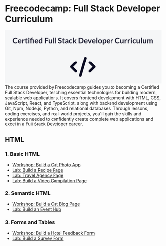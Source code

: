 # Freecodecamp: Full Stack Developer Curriculum

<img src="https://github.com/TurkishDelightCo/full-stack-developer/blob/main/freecodecamp.png?raw=true" />
The course provided by Freecodecamp guides you to becoming a Certified Full Stack Developer, teaching essential technologies for building modern, scalable web applications. It covers frontend development with HTML, CSS, JavaScript, React, and TypeScript, along with backend development using Git, Npm, Node.js, Python, and relational databases. Through lessons, coding exercises, and real-world projects, you'll gain the skills and experience needed to confidently create complete web applications and excel in a Full Stack Developer career.

## HTML
### 1. Basic HTML
 - [Workshop: Build a Cat Photo App](https://github.com/TurkishDelightCo/full-stack-developer/tree/main/HTML/Basic%20HTML/Basics/CatPhotoApps)
 - [Lab: Build a Recipe Page](https://github.com/TurkishDelightCo/full-stack-developer/blob/main/HTML/Basic%20HTML/Basics/Lab/index.htmls)
 - [Lab: Travel Agency Page](https://github.com/TurkishDelightCo/full-stack-developer/tree/main/HTML/Basic%20HTML/HTML%20Fundamentals/Travel%20Agency%20Page)
 - [Lab: Build a Video Compilation Page](https://github.com/TurkishDelightCo/full-stack-developer/tree/main/HTML/Basic%20HTML/Working%20with%20Media/Build%20a%20Video%20Compilation%20Page)
### 2. Semantic HTML
- [Workshop: Build a Cat Blog Page](https://github.com/TurkishDelightCo/full-stack-developer/blob/main/HTML/Semantic%20HTML/Build%20Cat%20Blog%20Page/index.html)
- [Lab: Build an Event Hub](https://github.com/TurkishDelightCo/full-stack-developer/blob/main/HTML/Semantic%20HTML/Build%20an%20Event%20Hub/index.html)
### 3. Forms and Tables
- [Workshop: Build a Hotel Feedback Form](https://github.com/TurkishDelightCo/full-stack-developer/blob/main/HTML/Forms%20and%20Tables/Working%20with%20Tables/Build%20a%20Hotel%20Feedback%20Form/index.html)
- [Lab: Build a Survey Form](https://github.com/TurkishDelightCo/full-stack-developer/tree/main/HTML/Forms%20and%20Tables/Working%20with%20Tables/Build%20a%20Survey%20Form)
